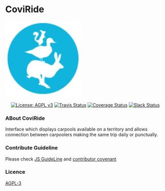 CoviRide
=======

![Logo Coviride](logo.jpg)


<p align="center">
  <a href="https://www.gnu.org/licenses/agpl-3.0" ><img alt="License: AGPL v3" src="https://img.shields.io/badge/License-AGPL%20v3-blue.svg"/></a>
  <a href="https://travis-ci.org/l"><img alt="Travis Status" src="https://img.shields.io/travis/babel/babel/master.svg?label=travis&maxAge=43200"></a>
  <a href="https://codecov.io/"><img alt="Coverage Status" src="https://img.shields.io/codecov/c/github/babel/babel/master.svg?maxAge=43200"></a>
  <a href="https://slack.io/"><img alt="Slack Status" src="https://slack.babeljs.io/badge.svg"></a>
</p>

### ABout CoviRide

Interface which displays carpools available on a territory and allows connection between carpoolers making the same trip daily or punctually.

### Contribute Guideline

Please check [JS GuideLine](https://github.com/airbnb/javascript#whitespace) and [contributor covenant](https://www.contributor-covenant.org)

### Licence
[AGPL-3](https://www.gnu.org/licenses/agpl-3.0)
